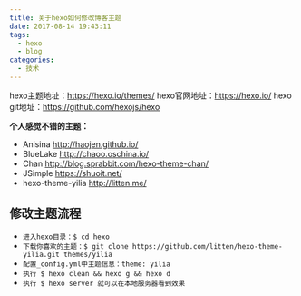 ```yaml
---
title: 关于hexo如何修改博客主题
date: 2017-08-14 19:43:11
tags: 
  - hexo
  - blog
categories: 
  - 技术
---
```

hexo主题地址：<https://hexo.io/themes/>
hexo官网地址：<https://hexo.io/>
hexo git地址：<https://github.com/hexojs/hexo>

**个人感觉不错的主题：**
* Anisina <http://haojen.github.io/>
* BlueLake <http://chaoo.oschina.io/>
* Chan <http://blog.sprabbit.com/hexo-theme-chan/>
* JSimple <https://shuoit.net/>
* hexo-theme-yilia <http://litten.me/>
 
<!-- more -->

## 修改主题流程
* `进入hexo目录：$ cd hexo`
* `下载你喜欢的主题：$ git clone https://github.com/litten/hexo-theme-yilia.git themes/yilia`
* `配置_config.yml中主题信息：theme: yilia`
* `执行 $ hexo clean && hexo g && hexo d`
* `执行 $ hexo server 就可以在本地服务器看到效果`


